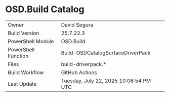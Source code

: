﻿# OSD.Build Catalog

| | |
|-|-|
| Owner | David Segura |
| Build Version | 25.7.22.3 |
| PowerShell Module | OSD.Build |
| PowerShell Function | Build-OSDCatalogSurfaceDriverPack |
| Files | build-driverpack.* |
| Build Workflow | GitHub Actions |
| Last Update | Tuesday, July 22, 2025 10:06:54 PM UTC |

